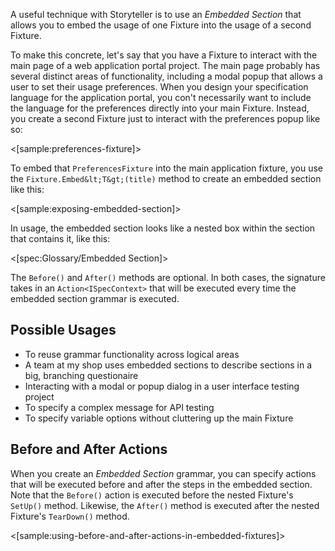 <!--Title:Embedded Sections-->
<!--Url:embedded_section-->

A useful technique with Storyteller is to use an _Embedded Section_ that allows you to embed the usage of one Fixture into the usage of a second Fixture. 

To make this concrete, let's say that you have a Fixture to interact with the main page of a web application portal project. The main page probably has several distinct areas of functionality, including a modal popup that allows a user to set their usage preferences. When you design your specification language for the application portal, you con't necessarily want to include the language for the preferences directly into your main Fixture. Instead, you create a second Fixture just to interact with the preferences popup like so:

<[sample:preferences-fixture]>

To embed that `PreferencesFixture` into the main application fixture, you use the `Fixture.Embed&lt;T&gt;(title)` method to create an embedded section like this:

<[sample:exposing-embedded-section]>

In usage, the embedded section looks like a nested box within the section that contains it, like this:

<[spec:Glossary/Embedded Section]>

The `Before()` and `After()` methods are optional. In both cases, the signature takes in an `Action<ISpecContext>` that
will be executed every time the embedded section grammar is executed.


## Possible Usages

* To reuse grammar functionality across logical areas
* A team at my shop uses embedded sections to describe sections in a big, branching questionaire
* Interacting with a modal or popup dialog in a user interface testing project
* To specify a complex message for API testing
* To specify variable options without cluttering up the main Fixture

## Before and After Actions

When you create an _Embedded Section_ grammar, you can specify actions that will be executed before and after the steps in the embedded section. Note that the `Before()` action is executed before the nested Fixture's `SetUp()` method. Likewise, the `After()` method is executed after the nested Fixture's `TearDown()` method.

<[sample:using-before-and-after-actions-in-embedded-fixtures]>
